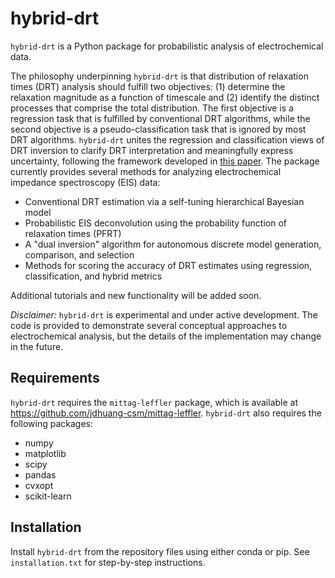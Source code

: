 # hybrid-drt

`hybrid-drt` is a Python package for probabilistic analysis of electrochemical data. 

The philosophy underpinning `hybrid-drt` is that distribution of relaxation times (DRT) analysis should fulfill two objectives: (1) determine the relaxation magnitude as a function of timescale and (2) identify the distinct processes that comprise the total distribution. The first objective is a regression task that is fulfilled by conventional DRT algorithms, while the second objective is a pseudo-classification task that is ignored by most DRT algorithms. `hybrid-drt` unites the regression and classification views of DRT inversion to clarify DRT interpretation and meaningfully express uncertainty, following the framework developed in [this paper](https://www.sciencedirect.com/science/article/abs/pii/S001346862300066X). The package currently provides several methods for analyzing electrochemical impedance spectroscopy (EIS) data:
* Conventional DRT estimation via a self-tuning hierarchical Bayesian model
* Probabilistic EIS deconvolution using the probability function of relaxation times (PFRT)
* A "dual inversion" algorithm for autonomous discrete model generation, comparison, and selection
* Methods for scoring the accuracy of DRT estimates using regression, classification, and hybrid metrics

Additional tutorials and new functionality will be added soon.

*Disclaimer:* `hybrid-drt` is experimental and under active development. The code is provided to demonstrate several conceptual approaches to electrochemical analysis, but the details of the implementation may change in the future.

## Requirements
`hybrid-drt` requires the `mittag-leffler` package, which is available at https://github.com/jdhuang-csm/mittag-leffler.
`hybrid-drt` also requires the following packages:
* numpy
* matplotlib
* scipy
* pandas
* cvxopt
* scikit-learn

## Installation
Install `hybrid-drt` from the repository files using either conda or pip. See `installation.txt` for step-by-step instructions.

